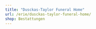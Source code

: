 ```yaml
---
title: "Dusckas-Taylor Funeral Home"
url: /erie/dusckas-taylor-funeral-home/
shop: Bestattungen
---
```

